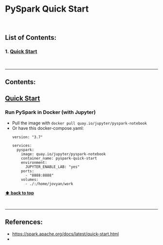 # PySpark Quick Start

<br />

## List of Contents:

### 1. [Quick Start](#content-1)

<br />

---

## Contents:

## [Quick Start](https://spark.apache.org/docs/latest/quick-start.html) <span id="content-1"></span>

### Run PySpark in Docker (with Jupyter)
- Pull the image with `docker pull quay.io/jupyter/pyspark-notebook`
- Or have this docker-compose.yaml:
  ```text
  version: "3.7"
  
  services:
    pyspark:
      image: quay.io/jupyter/pyspark-notebook
      container_name: pyspark-quick-start
      environment:
        JUPYTER_ENABLE_LAB: "yes"
      ports:
        - "8888:8888"
      volumes:
        - ./:/home/jovyan/work
  ```





**[⬆ back to top](#list-of-contents)**

<br />

---

## References:
- https://spark.apache.org/docs/latest/quick-start.html
- 
